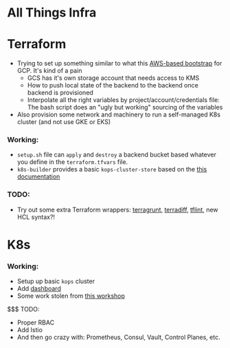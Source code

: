 # All Things Infra


# Terraform

* Trying to set up something similar to what this [AWS-based bootstrap](https://github.com/monterail/terraform-bootstrap-example) for GCP. It's kind of a pain
    * GCS has it's own storage account that needs access to KMS
    * How to push local state of the backend to the backend once backend is provisioned
    * Interpolate all the right variables by project/account/credentials file: The bash script does an "ugly but working" sourcing of the variables
* Also provision some network and machinery to run a self-managed K8s cluster (and not use GKE or EKS)

### Working:

* `setup.sh` file can `apply` and `destroy` a backend bucket based whatever you define in the `terraform.tfvars` file.
* `k8s-builder` provides a basic `kops-cluster-store` based on the [this documentation](https://github.com/kubernetes/kops/blob/master/docs/tutorial/gce.md)

### TODO:

* Try out some extra Terraform wrappers: [terragrunt](https://github.com/gruntwork-io/terragrunt/), [terradiff](https://github.com/jml/terradiff), [tflint](https://github.com/wata727/tflint), new HCL syntax?!

# K8s

### Working:

* Setup up basic `kops` cluster
* Add [dashboard](https://github.com/kubernetes/dashboard)
* Some work stolen from [this workshop](https://github.com/leecalcote/istio-service-mesh-workshop)

$$$ TODO:

* Proper RBAC
* Add Istio
* And then go crazy with: Prometheus, Consul, Vault, Control Planes, etc.
